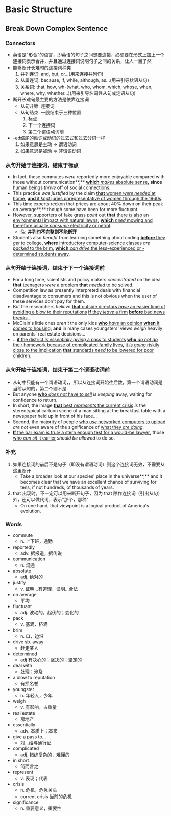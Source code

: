 # Basic Structure

## Break Down Complex Sentence

### Connectors

- 英语是"形合"的语言，即英语的句子之间想要连接，必须要在形式上加上一个连接词表示合并，并且通过连接词说明句子之间的关系，让人一目了然
- 能够断开长难句的连接词种类
    1. 并列连词: and, but, or...(用来连接并列句)
    2. 从属连词: because, if, while, although, as...(用来引导状语从句)
    3. 关系词: that, how, wh-(what, who, whom, which, whose, when, where, why, whether...)(用来引导名词性从句或定语从句)
- 断开长难句最主要的方法是依靠连接词
    - 从句开始: 连接词
    - 从句结束: 一般结束于三种位置
        1. 标点
        2. 下一个连接词
        3. 第二个谓语动词前
- -ed结尾的动词或动词的过去式和过去分词一样
    1. 如果意思是主动 => 谓语动词
    2. 如果意思是被动 => 非谓语动词

### 从句开始于连接词，结束于标点

- In fact, these commutes *were* reportedly more enjoyable compared with those without communication**,** <ins>**which** *makes* absolute sense</ins>**,** </ins>**since** human beings *thrive* off of social connections</ins>.
- This practice *was justified* by the claim <ins>**that** women *were needed* at home</ins>**,** <ins>**and** it *kept* juries unrepresentative of women through the 1960s</ins>.
- This time experts reckon that prices are about 40% down on their peak on average**,** though some have been for more fluctuant.
- However, supporters of fake grass *point* out <ins>**that** there *is* also an environmental impact with natural lawns</ins>**,** <ins>**which** *need* mowing and therefore usually *consume* electricity or petrol</ins>.
    - 注: **并列句不完整则不能断开**
- Students also *benefit* from learning something about coding <ins>**before** they *get* to college</ins>**,** <ins>**where** introductory computer-science classes *are packed* to the brim</ins>**,** <ins>**which** *can drive* the less-experienced or -determined students away</ins>.

### 从句开始于连接词，结束于下一个连接词前

- For a long time, scientists and policy makers *concentrated* on the idea <ins>**that** teenagers *were* a problem</ins> <ins>**that** *needed* to be solved</ins>.
- Competition law as presently interpreted deals with financial disadvantage to consumers and this is not obvious when the user of these services don't pay for them.
- But the researchers *believe* <ins>**that** outside directors *have* an easier time of avoiding a blow to their reputations</ins> <ins>**if** they *leave* a firm</ins> <ins>**before** bad news *breaks*</ins>...
- McClain's little ones *aren't* the only kids <ins>**who** *have* an opinion</ins> <ins>**when** it *comes* to housing</ins>**,** </ins>**and** in many cases youngsters' views *weigh* heavily on parents' real estate decisions</ins>...
- ...<ins>**if** the district *is essentially giving* a pass to students</ins> <ins>**who** *do not do* their homework because of complicated family lives</ins>**,** <ins>it *is going* riskily close to the implication</ins> <ins>**that** standards *need* to be lowered for poor children</ins>.

### 从句开始于连接词，结束于第二个谓语动词前

- 从句中只能有一个谓语动词，，所以从连接词开始往后数，第一个谓语动词是当前从句的，第二个则不是
- But anyone <ins>**who** *does not* have to *sell*</ins> *is keeping* away, waiting for confidence to return.
- In short, the image <ins>**that** best *represents* the current crisis</ins> *is* the stereotypical cartoon scene of a man sitting at the breakfast table with a newspaper held up in front of his face...
- Second, the majority of people <ins>who *use* networked computers to upload</ins> *are not* even aware of the significance of <ins>what they *are doing*</ins>.
- <ins>**If** the bar exam *is* truly a stern enough test for a would-be lawyer</ins>**,** those <ins>who *can sit* it earlier</ins> *should be allowed* to do so.

### 补充

1. 如果连接词的前后不是句子（即没有谓语动词）则这个连接词无效，不需要从这里断开
    - Take a broader look at our species' place in the universe**,** and it becomes clear that we have an excellent chance of surviving for tens, if not hundreds, of thousands of years.
2. that 出现时，不一定可以用来断开句子，因为 that 除作连接词（引出从句）外，还可以做代词，表示"那个，那种"
    - On one hand, that viewpoint is a logical product of America's evolution.

### Words

- commute
    - n. 上下班，通勤
- reportedly
    - adv. 据报道，据传说
- communication
    - n. 沟通
- absolute
    - adj. 绝对的
- justify
    - v. 证明...有道理，证明...合法
- on average
    - 平均
- fluctuant
    - adj. 波动的，起伏的；变化的
- pack
    - v. 塞满，挤满
- brim
    - n. 口，边沿
- drive sb. away
    - 赶走某人
- determined
    - adj 有决心的；坚决的；坚定的
- deal with
    - 处理；涉及
- a blow to reputation
    - 有损名誉
- youngster
    - n. 年轻人，少年
- weigh
    - v. 有影响，占重量
- real estate
    - 房地产
- essentially
    - adv. 本质上；本来
- give a pass to...
    - 对...给与通行证
- complicated
    - adj. 错综复杂的，难懂的
- in short
    - 简而言之
- represent
    - v. 表现；代表
- crisis
    - n. 危机，危急关头
    - current crisis 当前的危机
- significance
    - n. 重要意义，重要性

